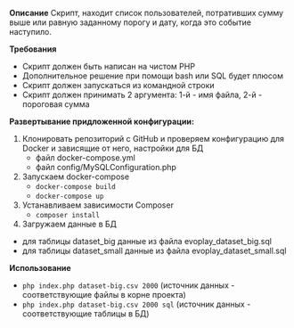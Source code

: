 **Описание**
Скрипт, находит список пользователей, потративших сумму выше или равную заданному порогу и дату, когда это событие наступило.

**Требования**
- Скрипт должен быть написан на чистом PHP
- Дополнительное решение при помощи bash или SQL будет плюсом
- Скрипт должен запускаться из командной строки
- Скрипт должен принимать 2 аргумента: 1-й - имя файла, 2-й - пороговая сумма

**Развертывание придложенной конфигурации:**
1. Клонировать репозиторий с GitHub и проверяем конфигурацию для Docker  и зависящие от него, настройки для БД
    - файл docker-compose.yml
    - файл config/MySQLConfiguration.php
2. Запускаем docker-compose
    - `docker-compose build`
    - `docker-compose up`
3. Устанавливаем зависимости Composer
    - `composer install`
4. Загружаем данные в БД
- для таблицы dataset_big данные из файла evoplay_dataset_big.sql
- для таблицы dataset_small данные из файла evoplay_dataset_small.sql

**Использование**
- `php index.php dataset-big.csv 2000` 
(источник данных - соответствующие файлы в корне проекта)
- `php index.php dataset-big.csv 2000 sql` 
(источник данных - соответствующие таблицы в БД)